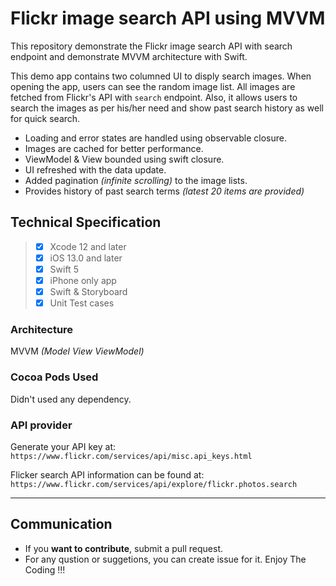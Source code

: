 # Flickr image search API using MVVM
This repository demonstrate the Flickr image search API with search endpoint and demonstrate MVVM architecture with Swift.  

This demo app contains two columned UI to disply search images. When opening the app, users can see the random image list. All images are fetched from Flickr's API with `search` endpoint. Also, it allows users to search the images as per his/her need and show past search history as well for quick search.
- Loading and error states are handled using observable closure.
- Images are cached for better performance.
- ViewModel & View bounded using swift closure.
- UI refreshed with the data update.
- Added pagination _(infinite scrolling)_ to the image lists.
- Provides history of past search terms _(latest 20 items are provided)_

## Technical Specification

>  - [x] Xcode 12 and later 
>  - [x] iOS 13.0 and later
>  - [x] Swift 5
>  - [x] iPhone only app
>  - [x] Swift & Storyboard
>  - [x] Unit Test cases

### Architecture
MVVM *(Model View ViewModel)*

### Cocoa Pods Used
Didn't used any dependency.


### API provider
Generate your API key at: 
`https://www.flickr.com/services/api/misc.api_keys.html` 

Flicker search API information can be found at: 
`https://www.flickr.com/services/api/explore/flickr.photos.search`


---------- 

## Communication

-   If you  **want to contribute**, submit a pull request.
-   For any qustion or suggetions, you can create issue for it. Enjoy The Coding !!!
